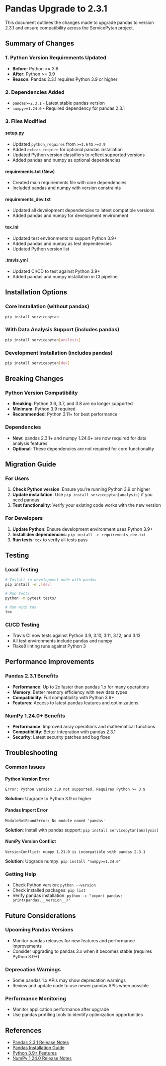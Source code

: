 # Pandas Upgrade to 2.3.1

This document outlines the changes made to upgrade pandas to version 2.3.1 and ensure compatibility across the ServicePytan project.

## Summary of Changes

### 1. Python Version Requirements Updated
- **Before**: Python >= 3.6
- **After**: Python >= 3.9
- **Reason**: Pandas 2.3.1 requires Python 3.9 or higher

### 2. Dependencies Added
- `pandas>=2.3.1` - Latest stable pandas version
- `numpy>=1.24.0` - Required dependency for pandas 2.3.1

### 3. Files Modified

#### setup.py
- Updated `python_requires` from `>=3.6` to `>=3.9`
- Added `extras_require` for optional pandas installation
- Updated Python version classifiers to reflect supported versions
- Added pandas and numpy as optional dependencies

#### requirements.txt (New)
- Created main requirements file with core dependencies
- Included pandas and numpy with version constraints

#### requirements_dev.txt
- Updated all development dependencies to latest compatible versions
- Added pandas and numpy for development environment

#### tox.ini
- Updated test environments to support Python 3.9+
- Added pandas and numpy as test dependencies
- Updated Python version list

#### .travis.yml
- Updated CI/CD to test against Python 3.9+
- Added pandas and numpy installation in CI pipeline

## Installation Options

### Core Installation (without pandas)
```bash
pip install servicepytan
```

### With Data Analysis Support (includes pandas)
```bash
pip install servicepytan[analysis]
```

### Development Installation (includes pandas)
```bash
pip install servicepytan[dev]
```

## Breaking Changes

### Python Version Compatibility
- **Breaking**: Python 3.6, 3.7, and 3.8 are no longer supported
- **Minimum**: Python 3.9 required
- **Recommended**: Python 3.11+ for best performance

### Dependencies
- **New**: pandas 2.3.1+ and numpy 1.24.0+ are now required for data analysis features
- **Optional**: These dependencies are not required for core functionality

## Migration Guide

### For Users
1. **Check Python version**: Ensure you're running Python 3.9 or higher
2. **Update installation**: Use `pip install servicepytan[analysis]` if you need pandas
3. **Test functionality**: Verify your existing code works with the new version

### For Developers
1. **Update Python**: Ensure development environment uses Python 3.9+
2. **Install dev dependencies**: `pip install -r requirements_dev.txt`
3. **Run tests**: `tox` to verify all tests pass

## Testing

### Local Testing
```bash
# Install in development mode with pandas
pip install -e .[dev]

# Run tests
python -m pytest tests/

# Run with tox
tox
```

### CI/CD Testing
- Travis CI now tests against Python 3.9, 3.10, 3.11, 3.12, and 3.13
- All test environments include pandas and numpy
- Flake8 linting runs against Python 3

## Performance Improvements

### Pandas 2.3.1 Benefits
- **Performance**: Up to 2x faster than pandas 1.x for many operations
- **Memory**: Better memory efficiency with new data types
- **Compatibility**: Full compatibility with Python 3.9+
- **Features**: Access to latest pandas features and optimizations

### NumPy 1.24.0+ Benefits
- **Performance**: Improved array operations and mathematical functions
- **Compatibility**: Better integration with pandas 2.3.1
- **Security**: Latest security patches and bug fixes

## Troubleshooting

### Common Issues

#### Python Version Error
```
Error: Python version 3.8 not supported. Requires Python >= 3.9
```
**Solution**: Upgrade to Python 3.9 or higher

#### Pandas Import Error
```
ModuleNotFoundError: No module named 'pandas'
```
**Solution**: Install with pandas support: `pip install servicepytan[analysis]`

#### NumPy Version Conflict
```
VersionConflict: numpy 1.21.0 is incompatible with pandas 2.3.1
```
**Solution**: Upgrade numpy: `pip install "numpy>=1.24.0"`

### Getting Help
- Check Python version: `python --version`
- Check installed packages: `pip list`
- Verify pandas installation: `python -c "import pandas; print(pandas.__version__)"`

## Future Considerations

### Upcoming Pandas Versions
- Monitor pandas releases for new features and performance improvements
- Consider upgrading to pandas 3.x when it becomes stable (requires Python 3.9+)

### Deprecation Warnings
- Some pandas 1.x APIs may show deprecation warnings
- Review and update code to use newer pandas APIs when possible

### Performance Monitoring
- Monitor application performance after upgrade
- Use pandas profiling tools to identify optimization opportunities

## References

- [Pandas 2.3.1 Release Notes](https://pandas.pydata.org/docs/whatsnew/v2.3.1.html)
- [Pandas Installation Guide](https://pandas.pydata.org/docs/getting_started/install.html)
- [Python 3.9+ Features](https://docs.python.org/3/whatsnew/)
- [NumPy 1.24.0 Release Notes](https://numpy.org/doc/stable/release/1.24.0-notes.html)